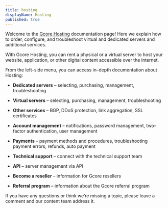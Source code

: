 ```yaml
---
title: hosting
displayName: Hosting
published: true
---
```


Welcome to the [Gcore Hosting](https://gcore.com/hosting) documentation page! Here we explain how to order, configure, and troubleshoot virtual and dedicated servers and additional services.

With Gcore Hosting, you can rent a physical or a virtual server to host your website, application, or other digital content accessible over the internet.

From the left–side menu, you can access in–depth documentation about Hosting:

-   **Dedicated servers** – selecting, purchasing, management, troubleshooting

-   **Virtual servers** – selecting, purchasing, management, troubleshooting

-   **Other services** – BGP, DDoS protection, link aggregation, SSL certificates

-   **Account management** – notifications, password management, two–factor authentication, user management

-   **Payments** – payment methods and procedures, troubleshooting payment errors, refunds, auto payment

-   **Technical support** – connect with the technical support team

-   **API** – server management via API

-   **Become a reseller** – information for Gcore resellers

-   **Referral program** – information about the Gcore referral program

If you have any questions or think we’re missing a topic, please leave a comment and our content team address it.
